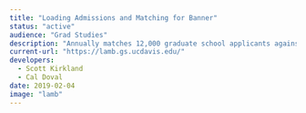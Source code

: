 ```yaml
---
title: "Loading Admissions and Matching for Banner"
status: "active"
audience: "Grad Studies"
description: "Annually matches 12,000 graduate school applicants against prior students and synchronize all applicant information to Banner."
current-url: "https://lamb.gs.ucdavis.edu/"
developers:
  - Scott Kirkland
  - Cal Doval
date: 2019-02-04
image: "lamb"
---
```

